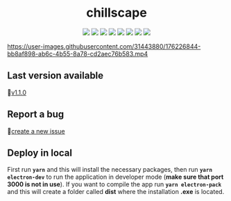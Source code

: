<h1 align="center">
    chillscape
</h1>

<p align="center">
    <img src="https://img.shields.io/github/stars/cosmo-frameworks/chillscape?style=social">
    <img src="https://img.shields.io/github/downloads/cosmo-frameworks/chillscape/total">
    <img src="https://img.shields.io/github/package-json/v/cosmo-frameworks/chillscape">  
    <img src="https://img.shields.io/github/contributors/cosmo-frameworks/chillscape">  
    <img src="https://img.shields.io/github/repo-size/cosmo-frameworks/chillscape">
    <img src="https://img.shields.io/github/issues/cosmo-frameworks/chillscape">
    <img src="https://img.shields.io/github/issues-closed/cosmo-frameworks/chillscape">
    <img src="https://img.shields.io/github/commit-activity/m/cosmo-frameworks/chillscape">
</p>

https://user-images.githubusercontent.com/31443880/176226844-bb8af898-ab6c-4b55-8a78-cd2aec76b583.mp4

## Last version available

🚀[v1.1.0](https://github.com/cosmo-frameworks/chillscape/releases/download/v1.1.0/chill-a-day.exe)

## Report a bug
🐛[create a new issue](https://github.com/cosmo-frameworks/chillscape/issues/new)

## Deploy in local

First run **``yarn``** and this will install the necessary packages, then run **``yarn electron-dev``** to run the application in developer mode (**make sure that port 3000 is not in use**). If you want to compile the app run **``yarn electron-pack``** and this will create a folder called **dist** where the installation **.exe** is located.

